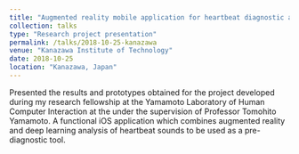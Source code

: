 ```yaml
---
title: "Augmented reality mobile application for heartbeat diagnostic analysis using Deep Learning"
collection: talks
type: "Research project presentation"
permalink: /talks/2018-10-25-kanazawa
venue: "Kanazawa Institute of Technology"
date: 2018-10-25
location: "Kanazawa, Japan"
---
```

Presented the results and prototypes obtained for the project developed during my
research fellowship at the Yamamoto Laboratory of Human Computer Interaction at the under
the supervision of Professor Tomohito Yamamoto. A functional iOS application which
combines augmented reality and deep learning analysis of heartbeat sounds to be used as
a pre-diagnostic tool.
